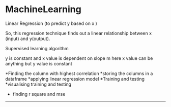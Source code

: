 # MachineLearning


Linear Regression (to predict y based on x )

So, this regression technique finds out a linear relationship between x (input) and y(output).

Supervised learning algorithm 

y is constant and x value is dependent on slope m 
here x value can be anything but y value is constant



*Finding the column with highest correlation
*storing the columns in a dataframe
*applying linear regression model 
*Training and testing
*visualising training and testing
* finding r square and mse 

-----------------------------------------------------------------------------------
